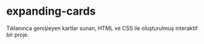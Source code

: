 # expanding-cards
Tıklanınca genişleyen kartlar sunan, HTML ve CSS ile oluşturulmuş interaktif bir proje.
